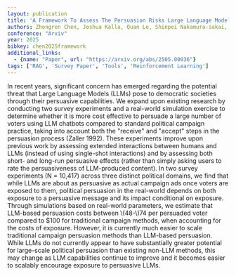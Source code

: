 ```yaml
---
layout: publication
title: 'A Framework To Assess The Persuasion Risks Large Language Model Chatbots Pose To Democratic Societies'
authors: Zhongren Chen, Joshua Kalla, Quan Le, Shinpei Nakamura-sakai, Jasjeet Sekhon, Ruixiao Wang
conference: "Arxiv"
year: 2025
bibkey: chen2025framework
additional_links:
  - {name: "Paper", url: "https://arxiv.org/abs/2505.00036"}
tags: ['RAG', 'Survey Paper', 'Tools', 'Reinforcement Learning']
---
```

In recent years, significant concern has emerged regarding the potential
threat that Large Language Models (LLMs) pose to democratic societies through
their persuasive capabilities. We expand upon existing research by conducting
two survey experiments and a real-world simulation exercise to determine
whether it is more cost effective to persuade a large number of voters using
LLM chatbots compared to standard political campaign practice, taking into
account both the "receive" and "accept" steps in the persuasion process (Zaller
1992). These experiments improve upon previous work by assessing extended
interactions between humans and LLMs (instead of using single-shot
interactions) and by assessing both short- and long-run persuasive effects
(rather than simply asking users to rate the persuasiveness of LLM-produced
content). In two survey experiments (N = 10,417) across three distinct
political domains, we find that while LLMs are about as persuasive as actual
campaign ads once voters are exposed to them, political persuasion in the
real-world depends on both exposure to a persuasive message and its impact
conditional on exposure. Through simulations based on real-world parameters, we
estimate that LLM-based persuasion costs between \\\(48-\\\)74 per persuaded voter
compared to \$100 for traditional campaign methods, when accounting for the
costs of exposure. However, it is currently much easier to scale traditional
campaign persuasion methods than LLM-based persuasion. While LLMs do not
currently appear to have substantially greater potential for large-scale
political persuasion than existing non-LLM methods, this may change as LLM
capabilities continue to improve and it becomes easier to scalably encourage
exposure to persuasive LLMs.
